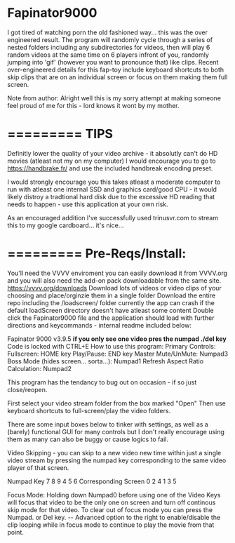 # Fapinator9000
I got tired of watching porn the old fashioned way... this was the over engineered result. The program will randomly cycle through a series of nested folders including any subdirectories for videos, then will play 6 random videos at the same time on 6 players infront of you, randomly jumping into 'gif' (however you want to pronounce that) like clips. Recent over-engineered details for this fap-toy include keyboard shortcuts to both skip clips that are on an individual screen or focus on them making them full screen. 

Note from author: 
Alright well this is my sorry attempt at making someone feel proud of me for this - lord knows it wont by my mother. 

=========
TIPS
=========
Definitly lower the quality of your video archive - it absolutly can't do HD movies (atleast not my on my computer) I would encourage you to go to https://handbrake.fr/ and use the included handbreak encoding preset. 
	
I would strongly encourage you this takes atleast a moderate computer to run with atleast one internal SSD and graphics card/good CPU - it would likely distroy a tradtional hard disk due to the excessive HD reading that needs to happen - use this application at your own risk. 

As an encouraged addition I've successfully used trinusvr.com to stream this to my google cardboard... it's nice... 

=========
Pre-Reqs/Install:
=========
You'll need the VVVV enviroment you can easily download it from VVVV.org and you will also need the add-on pack downloadable from the same site. https://vvvv.org/downloads
Download lots of videos or video clips of your choosing and place/orginzie them in a single folder
Download the entire repo including the /loadscreen/ folder 
	currently the app can crash if the default loadScreen directory doesn't have atleast some content
Double click the Fapinator9000 file and the application should load with further directions and keycommands - internal readme included below: 

Fapinator 9000 v3.9.5
****if you only see one video pres the numpad ./del key****
Code is locked with CTRL+E
How to use this program: 
Primary Controls: 
Fullscreen: HOME key
Play/Pause: END key
Master Mute/UnMute: Numpad3
Boss Mode (hides screen... sorta...): Numpad1
Refresh Aspect Ratio Calculation: Numpad2

This program has the tendancy to bug out on occasion - if so just close/reopen. 

First select your video stream folder from the box marked "Open"
Then use keyboard shortcuts to full-screen/play the video folders. 

There are some input boxes below to tinker with settings, as well as a (barely) functional GUI for many controls but I don't really encourage using them as many can also be buggy or cause logics to fail. 

Video Skipping - you can skip to a new video new time within just a single video stream by pressing the numpad key corresponding to the same video player of that screen. 

Numpad Key
7 8 9
4 5 6
Corresponding Screen
0 2 4
1 3 5

Focus Mode: 
Holding down Numpad0 before using one of the Video Keys will focus that video to be the only one on screen and turn off continous skip mode for that video. To clear out of focus mode you can press the Numpad. or Del key. -- Advanced option to the right to enable/disable the clip looping while in focus mode to continue to play the movie from that point.

